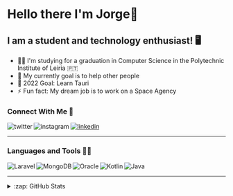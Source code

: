# Hello there I'm Jorge👋

## I am a student and technology enthusiast! 🖥️
- 👨‍🎓 I'm studying for a graduation in Computer Science in the Polytechnic Institute of Leiria 🇵🇹
- 🌱 My currently goal is to help other people
- 🥅 2022 Goal: Learn Tauri
- ⚡ Fun fact: My dream job is to work on a Space Agency

### Connect With Me 🔗

[<img align="left" alt="twitter" src="https://img.shields.io/badge/Twitter-%231DA1F2.svg?style=for-the-badge&logo=Twitter&logoColor=white" />][twitter]
[<img align="left" alt="instagram" src="https://img.shields.io/badge/Instagram-%23E4405F.svg?style=for-the-badge&logo=Instagram&logoColor=white" />][instagram]
[<img alt="linkedin" src="https://img.shields.io/badge/linkedin-%230077B5.svg?style=for-the-badge&logo=linkedin&logoColor=white" />][linkedin]

---

### Languages and Tools 🐱‍💻
<img align="left" alt="Laravel" src="https://img.shields.io/badge/laravel-%23FF2D20.svg?style=for-the-badge&logo=laravel&logoColor=white" />
<img align="left" alt="MongoDB" src="https://img.shields.io/badge/MongoDB-%234ea94b.svg?style=for-the-badge&logo=mongodb&logoColor=white" />
<img align="left" alt="Oracle" src="https://img.shields.io/badge/Oracle-F80000?style=for-the-badge&logo=oracle&logoColor=white" />
<img align="left" alt="Kotlin" src="https://img.shields.io/badge/kotlin-%230095D5.svg?style=for-the-badge&logo=kotlin&logoColor=white" />
<img alt="Java" src="https://img.shields.io/badge/java-%23ED8B00.svg?style=for-the-badge&logo=java&logoColor=white" />

---

<details>
    <summary>:zap: GitHub Stats</summary>

   <br>
<img align="left" width="47%" src="https://github-readme-stats.vercel.app/api?username=IDontHaveIdeas&show_icons=true&theme=dracula" />
<img align="left" width="47%" src="https://github-readme-stats.vercel.app/api/top-langs/?username=IDontHaveIdeas&layout=compact&theme=dracula" />
</details>


  
[twitter]: https://twitter.com/NTengoIdeas
[instagram]: https://www.instagram.com/euntenhoideias/
[linkedin]: https://www.linkedin.com/in/jorge-ferreira-b627b0211/
  

